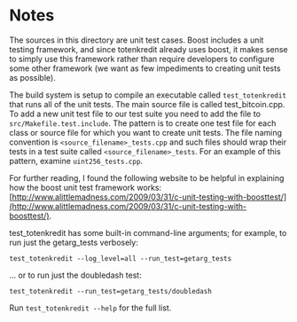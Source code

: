 # Notes
The sources in this directory are unit test cases.  Boost includes a
unit testing framework, and since totenkredit already uses boost, it makes
sense to simply use this framework rather than require developers to
configure some other framework (we want as few impediments to creating
unit tests as possible).

The build system is setup to compile an executable called `test_totenkredit`
that runs all of the unit tests.  The main source file is called
test_bitcoin.cpp. To add a new unit test file to our test suite you need 
to add the file to `src/Makefile.test.include`. The pattern is to create 
one test file for each class or source file for which you want to create 
unit tests.  The file naming convention is `<source_filename>_tests.cpp` 
and such files should wrap their tests in a test suite 
called `<source_filename>_tests`. For an example of this pattern, 
examine `uint256_tests.cpp`.

For further reading, I found the following website to be helpful in
explaining how the boost unit test framework works:
[http://www.alittlemadness.com/2009/03/31/c-unit-testing-with-boosttest/](http://www.alittlemadness.com/2009/03/31/c-unit-testing-with-boosttest/).

test_totenkredit has some built-in command-line arguments; for
example, to run just the getarg_tests verbosely:

    test_totenkredit --log_level=all --run_test=getarg_tests

... or to run just the doubledash test:

    test_totenkredit --run_test=getarg_tests/doubledash

Run `test_totenkredit --help` for the full list.

